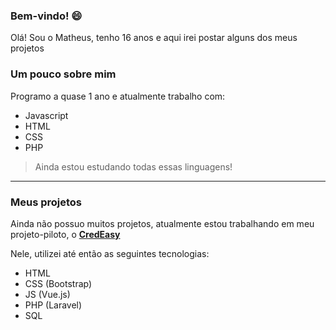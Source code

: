 ### Bem-vindo! 😄

Olá! Sou o Matheus, tenho 16 anos e aqui irei postar alguns dos meus projetos

### Um pouco sobre mim

Programo a quase 1 ano e atualmente trabalho com:
- Javascript
- HTML
- CSS
- PHP

> Ainda estou estudando todas essas linguagens!

***

### Meus projetos

Ainda não possuo muitos projetos, atualmente estou trabalhando em meu projeto-piloto, o **[CredEasy](https://github.com/matheus-dresch/CredEasy)**

Nele, utilizei até então as seguintes tecnologias:
- HTML
- CSS (Bootstrap)
- JS (Vue.js)
- PHP (Laravel)
- SQL


